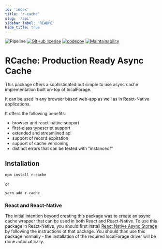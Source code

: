 ```yaml
---
id: 'index'
title: 'r-cache'
slug: '/api'
sidebar_label: 'README'
hide_title: true
---
```


![Pipeline](https://github.com/Goldziher/rn-async-storage-cache-wrapper/workflows/CI/badge.svg?branch=master) [![GitHub license](https://img.shields.io/github/license/Goldziher/r-cache?logo=MIT)](https://github.com/Goldziher/r-cache) [![codecov](https://codecov.io/gh/Goldziher/rn-async-storage-cache-wrapper/branch/master/graph/badge.svg?token=1L6MQ9Y6UG)](https://codecov.io/gh/Goldziher/rn-async-storage-cache-wrapper) [![Maintainability](https://api.codeclimate.com/v1/badges/8328d0b358088c24e231/maintainability)](https://codeclimate.com/github/Goldziher/r-cache/maintainability)

# RCache: Production Ready Async Cache

This package offers a sophisticated but simple to use async cache implementation built on-top of localForage.

It can be used in any browser based web-app as well as in React-Native applications.

It offers the following benefits:

-   browser and react-native support
-   first-class typescript support
-   extended and streamlined api
-   support of record expiration
-   support of cache versioning
-   distinct errors that can be tested with "instanceof"

## Installation

```bash
npm install r-cache
```

or

```bash
yarn add r-cache
```

### React and React-Native

The initial intention beyond creating this package was to create an async cache wrapper that can be used in both React and React-Native. To use this package in React-Native, you should first install [React Native Async Storage](https://github.com/react-native-async-storage/async-storage) by following the instructions of that package. You should than use this package normally - the installation of the required localForage driver will be done automatically.

